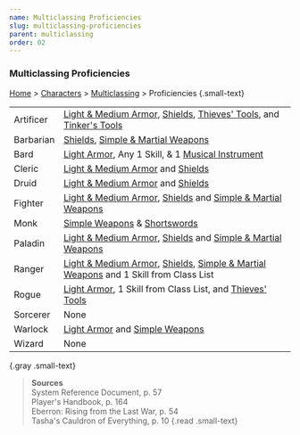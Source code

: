 ```yaml
---
name: Multiclassing Proficiencies 
slug: multiclassing-proficiencies
parent: multiclassing
order: 02
---
```


### Multiclassing Proficiencies
[Home](dm-operations-center) > [Characters](characters) > [Multiclassing](multiclassing) > Proficiencies {.small-text}

| | |
|-|-|
| Artificer | [Light & Medium Armor](armor), [Shields](armor), [Thieves' Tools](/item/thieves-tools), and [Tinker's Tools](/item/tinkers-tools)  |
| Barbarian | [Shields](armor), [Simple & Martial Weapons](weapons) |
| Bard      | [Light Armor](armor), Any 1 Skill, & 1 [ Musical Instrument](musical-instruments) |
| Cleric    | [Light & Medium Armor](armor) and [Shields](armor) |
| Druid     | [Light & Medium Armor](armor) and [Shields](armor) |
| Fighter   | [Light & Medium Armor](armor), [Shields](armor) and [Simple & Martial Weapons](weapons) |
| Monk      | [Simple Weapons](weapons) & [Shortswords](/item/shortsword) |
| Paladin   | [Light & Medium Armor](armor), [Shields](armor) and [Simple & Martial Weapons](weapons) |
| Ranger    | [Light & Medium Armor](armor), [Shields](armor), [Simple & Martial Weapons](weapons) and 1 Skill from Class List |
| Rogue     | [Light Armor](armor), 1 Skill from Class List, and [Thieves' Tools](/item/thieves-tools)|
| Sorcerer  | None |
| Warlock   | [Light Armor](armor) and [Simple Weapons](weapons) |
| Wizard    | None |
{.gray .small-text}

> **Sources** <br/>
> System Reference Document, p. 57<br/>
> Player's Handbook, p. 164<br/>
> Eberron: Rising from the Last War, p. 54<br/>
> Tasha's Cauldron of Everything, p. 10
{.read .small-text}